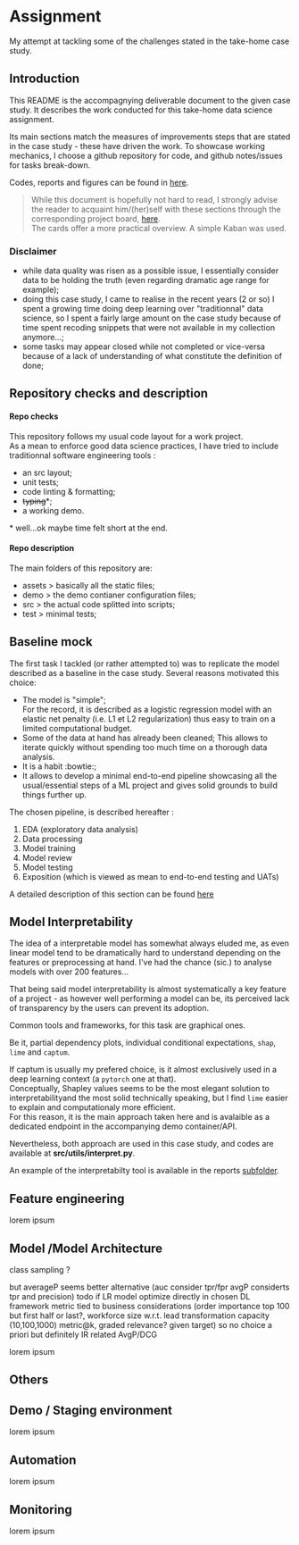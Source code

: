 # Assignment

My attempt at tackling some of the challenges stated in the  take-home case study.


## Introduction

This README is the accompagnying deliverable document to the given case study. It describes the work conducted for this take-home data science assignment.    
  
Its main sections match the measures of improvements steps that are stated in the case study - these have driven the work. 
To showcase working mechanics, I choose a github repository for code, and github notes/issues for tasks break-down.  
  
Codes, reports and figures can be found in [here](https://github.com/marcalph/assignment).  
  
> While this document is hopefully not hard to read, I strongly advise the reader to acquaint him/(her)self with these sections through the corresponding project board, [here](https://github.com/marcalph/assignment/projects/1).  
The cards offer a more practical overview. A simple Kaban was used.

### Disclaimer

- while data quality was risen as a possible issue, I essentially consider data to be holding the truth (even regarding dramatic age range for example);  
- doing this case study, I came to realise in the recent years (2 or so) I spent a growing time doing deep learning over "traditionnal" data science, so I spent a fairly large amount on the case study because of time spent recoding snippets that were not available in my collection anymore...; 
- some tasks may appear closed while not completed or vice-versa because of a lack of understanding of what constitute the definition of done; 



## Repository checks and description


#### Repo checks
This repository follows my usual code layout for a work project.  
As a mean to enforce good data science practices, I have tried to include traditionnal software engineering tools :
- an src layout;
- unit tests;
- code linting & formatting;
- ~~typing~~*;
- a working demo.

\* well...ok maybe time felt short at the end. 
  
#### Repo description
  
The main folders of this repository are:
- assets \> basically all the static files;
- demo \> the demo contianer configuration files;
- src \> the actual code splitted into scripts;
- test \> minimal tests;


## Baseline mock

The first task I tackled (or rather attempted to) was to replicate the model described as a baseline in the case study. Several reasons motivated this choice:

- The model is "simple";  
   For the record, it is described as a logistic regression model with an elastic net penalty (i.e. L1 et L2 regularization) thus easy to train on a limited computational budget.
- Some of the data at hand has already been cleaned;
   This allows to iterate quickly without spending too much time on a thorough data analysis.
- It is a habit :bowtie:;
- It allows to develop a minimal end-to-end pipeline showcasing all the usual/essential steps of a ML project and gives solid grounds to build things further up.

The chosen pipeline, is described hereafter : 
1. EDA (exploratory data analysis)
2. Data processing
3. Model training
4. Model review
5. Model testing 
6. Exposition (which is viewed as mean to end-to-end testing and UATs)


A detailed description of this section can be found [here](assets/output/working_doc/baseline_mock.md)


## Model Interpretability
  
The idea of a interpretable model has somewhat always eluded me, as even linear model tend to be dramatically hard to understand depending on the features or preprocessing at hand. I've had the chance (sic.) to analyse models with over 200 features...
  
That being said model interpretability is almost systematically a key feature of a project - as however well performing a model can be, its perceived lack of transparency by the users can prevent its adoption.  
   
Common tools and frameworks, for this task are graphical ones.   
  
Be it, partial dependency plots, individual conditional expectations, `shap`, `lime` and `captum`.  
  
If captum is usually my prefered choice, is it almost exclusively used in a deep learning context (a `pytorch` one at that).  
Conceptually, Shapley values seems to be the most elegant solution to interpretabilityand the most solid technically speaking, but I find `lime` easier to explain and computationaly more efficient.  
For this reason, it is the main approach taken here and is avalaible as a dedicated endpoint in the accompanying demo container/API.  
  
Nevertheless, both approach are used in this case study, and codes are available at **src/utils/interpret.py**. 

An example of the interpretabilty tool is  available in the reports [subfolder](assets/output/reports).



## Feature engineering

lorem ipsum

## Model /Model Architecture


class sampling ?

but averageP seems better alternative (auc consider tpr/fpr avgP considerts tpr and precision)
todo if LR model optimize directly in chosen DL framework
metric tied to business considerations (order importance top 100 but first half or last?, workforce size w.r.t. lead transformation capacity (10,100,1000) metric@k, graded relevance? given target) so no choice a priori but definitely IR related AvgP/DCG


lorem ipsum







## Others


## Demo / Staging environment

lorem ipsum

## Automation

lorem ipsum

## Monitoring

lorem ipsum





